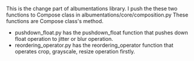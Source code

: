 This is the change part of albumentations library.
I push the these two functions to Compose class in albumentations/core/composition.py
These functions are Compose class's method.

- pushdown_float.py has the pushdown_float function that pushes down float operation to jitter or blur operation.
- reordering_operator.py has the reordering_operator function that operates crop, grayscale, resize operation firstly. 
